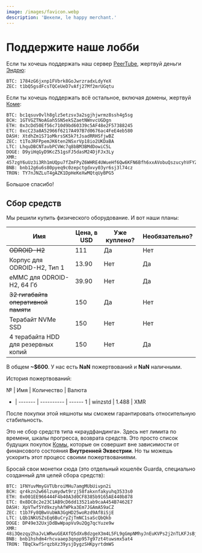```yaml
---
image: /images/favicon.webp
description: 'Шекели, le happy merchant.'
---
```


# Поддержите наше лобби

Если ты хочешь поддержать наш сервер [PeerTube](/how/peertube.md), жертвуй деньги [Эндрю](https://amorgan.xyz):

```
BTC: 1784zG6jxnp1FVbrk8GoJwrzradxLdyYeX
ZEC: t1bQ5gsdFcsTQCeUeD7vAfj27Mf2mrUGqtu
```

Если ты хочешь поддержать всё остальное, включая домены, жертвуй [Коме](/who/commagray.md):

```
BTC: bc1qsuv0vlh8glz5etzsv3a2sgjhjwrmz8ssh4g5sg
BCH: 1GTVGZTNoAGah5SN5ekSZaetNWnvcUGDgn
ETH: 0x3cDd50Ef56c710d9bd60339c5AF48e2F57388245
ETC: 0xcC23a8A52966f6217A497B7d0676ac4FeE4eb580
DASH: XtdhZm1S71oMkrsSK5k7tJsadRRHSfjwBZ
ZEC: t1ToJRFPpemJK6ten2NSxrVp18io2UKDaBA
LTC: LhquDBCNTavbPCVWc7q8bBM3BMdDowiC5L
DOGE: D9yiHqGyD9KcZ51gsFJ5dasM24DjFJx3Ly
XMR: 457zgY6uUz3i3Rh1mUQpu7fZmFPyZ6WHRE4UWueHf6Qw6KFN6Bfh6xxAVobuQszucyhVFYZ8uYLnY2YXUS7NpJ8GQ3Rm9wz
BNB: bnb12g6u6s80pyeq9c0zepctgdxvy03yr6sj3l74cz
TRON: TY7nJNZLuT4gAZK1DpHeKeXwMQtqUyBPG5
```

Большое спасибо!

## Сбор средств

Мы решили купить физического оборудование. И вот наши планы:

Имя                             | Цена, в USD | Уже куплено? | Необязательно?
------------------------------- | ----------- | ------------ | --------------
~~ODROID-H2~~                   | 111         | Да           | Нет
Корпус для ODROID-H2, Тип 1     | 13.90       | Нет          | Да
eMMC для ODROID-H2, 64 Гб       | 39.90       | Нет          | Да
~~32 гигабайта оперативной памяти~~ | 150     | Да           | Нет
Терабайт NVMe SSD               | 150         | Нет          | Нет
4 терабайта HDD для резервных копий | 150     | Нет          | Да

В общем **~$600**. У нас есть **NaN** пожертвований и **NaN** наличными.

История пожертвований:

№ | Имя     | Количество | Валюта
- | ------- | ---------- | ------
1 | winzstd | 1.488      | XMR

После покупки этой няшноты мы сможем гарантировать относительную стабильность.

Это не сбор средств типа «краудфандинга». Здесь нет лимита по времени, шкалы прогресса, возврата средств. Это просто список будущих покупок [Комы](/who/commagray.md), которые он совершит вне зависимости от финансового состояния **Внутренней Эквестрии**. Но ты можешь ускорить этот процесс своими пожертвованиями.

Бросай свои монетки сюда (это отдельный кошелёк Guarda, специально созданный для целей сбора средств):

```
BTC: 1FNYuvMmyGVTUbroiMHu7amgMUbUivpn2i
BCH: qr4kzn2w66lzumydwt9rzj58fakxnfakyuhq3533s0
ETH: 0x001EE966444F4b40A3d0CF8385b9165AE440b878
ETC: 0x8DC8c2e23C1AB9cD6dd13521ab9caA454B7462E7
DASH: XpVTwf5Yd9xzyhAfWPka3Em7JGAmA59aCZ
ZEC: t1b7Fy8QBwVubWA3GgHD25woRzd9Af8iSjE
LTC: LQb1NKUSZsEq6BuCryZjTmNC1saScQbQkb
DOGE: DP49e32UxjDdBwWpapVu9u2Qg7qcYuze9w
XMR: 48i3Qezqy2haJvLWRwuGEAXfQ5dXvBdzgeX3m4L5FL9gGmpNMhyJnEuKVPs2j2nTLKFJsBjud79dr3sRjA9YPe3oBsp24wS
BNB: bnb1hshdm4rhcvaaep3qnpp957g97zt4tuwsmx5at4
TRON: TBqCkwfSrqzbXz39ysjDygzSHKpyrtdmWS
```
